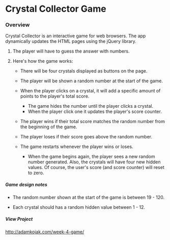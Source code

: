 # Crystal Collector Game

### Overview

Crystal Collector is an interactive game for web browsers. The app dynamically updates the HTML pages using the jQuery library.

1. The player will have to guess the answer with numbers.

2. Here's how the game works:

   * There will be four crystals displayed as buttons on the page.

   * The player will be shown a random number at the start of the game.

   * When the player clicks on a crystal, it will add a specific amount of points to the player's total score. 

     * The game hides the number until the player clicks a crystal.
     * When the player click one it updates the player's score counter.

   * The player wins if their total score matches the random number from the beginning of the game.

   * The player loses if their score goes above the random number.

   * The game restarts whenever the player wins or loses.

     * When the game begins again, the player sees a new random number generated. Also, the crystals will have four new hidden values. Of course, the user's score (and score counter) will reset to zero.


##### Game design notes

* The random number shown at the start of the game is between 19 - 120.

* Each crystal should has a random hidden value between 1 - 12.


##### View Project
http://adamkojak.com/week-4-game/
